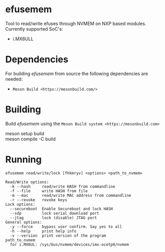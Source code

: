 # efusemem

Tool to read/write efuses through NVMEM on NXP based modules.
Currently supported SoC's:
  - i.MX6ULL

Dependencies
============

For building *efusemem* from source the following dependencies are needed:

-  `Meson Build <https://mesonbuild.com/>`

Building
========

Build *efusemem* using the `Meson Build system <https://mesonbuild.com>` 

   meson setup build  
   meson compile -C build

Running
=======
```
efusemem read/write/lock [fhkmryv] <options> <path_to_nvmem>

Read/Write options:  
  -k --hash     read/write HASH from commandline
  -f --file     write HASH from file
  -m --mac      read/write MAC address from commandline
  -r --revoke   revoke keys
Lock options:
  --secureboot	Enable Secureboot and lock HASH
  --sdp         lock serial download port
  --jtag        lock (disable) JTAG port
General options:
  -y --force    bypass user confirm. Say yes to all
  -h --help     print help info
  -v --version  print version of the program
path_to_nvmem
  for i.MX6UL: /sys/bus/nvmem/devices/imx-ocotp0/nvmem
```
